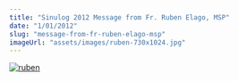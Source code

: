 ```yaml
---
title: "Sinulog 2012 Message from Fr. Ruben Elago, MSP"
date: "1/01/2012"
slug: "message-from-fr-ruben-elago-msp"
imageUrl: "assets/images/ruben-730x1024.jpg"
---
```


[![](https://i0.wp.com/santonino-nz.org/wp-content/uploads/2012/01/ruben-730x1024.jpg?resize=730%2C1024 "ruben")](https://i0.wp.com/santonino-nz.org/wp-content/uploads/2012/01/ruben.jpg)